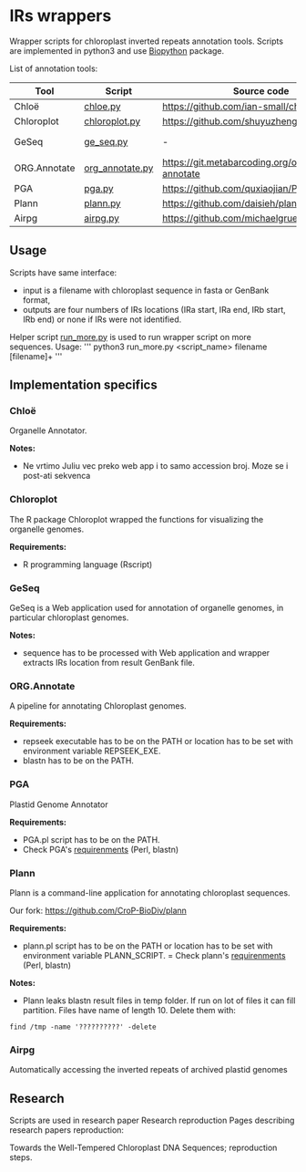 # IRs wrappers

Wrapper scripts for chloroplast inverted repeats annotation tools. Scripts are implemented in python3 and use [Biopython](https://biopython.org/) package.

List of annotation tools:

| Tool | Script | Source code | Web application |
| ----------- | ----------- | ----------- | ----------- |
| Chloë | [chloe.py](chloe.py) | https://github.com/ian-small/chloe | https://chloe.plantenergy.edu.au/ |
| Chloroplot | [chloroplot.py](chloroplot.py) | https://github.com/shuyuzheng/Chloroplot | https://irscope.shinyapps.io/chloroplot/ |
| GeSeq | [ge_seq.py](ge_seq.py) | - | https://chlorobox.mpimp-golm.mpg.de/geseq.html |
| ORG.Annotate | [org_annotate.py](org_annotate.py) | https://git.metabarcoding.org/org-asm/org-annotate | - |
| PGA | [pga.py](pga.py) | https://github.com/quxiaojian/PGA | - |
| Plann | [plann.py](plann.py) | https://github.com/daisieh/plann | - |
| Airpg | [airpg.py](airpg.py) | https://github.com/michaelgruenstaeudl/airpg | - |


## Usage

Scripts have same interface:
- input is a filename with chloroplast sequence in fasta or GenBank format,
- outputs are four numbers of IRs locations (IRa start, IRa end, IRb start, IRb end) or none if IRs were not identified.

Helper script [run_more.py](run_more.py) is used to run wrapper script on more sequences. Usage:
'''
python3 run_more.py <script_name> filename [filename]+
'''


## Implementation specifics

### Chloë

Organelle Annotator.

**Notes:**
- Ne vrtimo Juliu vec preko web app i to samo accession broj. Moze se i post-ati sekvenca


### Chloroplot

The R package Chloroplot wrapped the functions for visualizing the organelle genomes.

**Requirements:**
- R programming language (Rscript)


### GeSeq

GeSeq is a Web application used for annotation of organelle genomes, in particular chloroplast genomes.

**Notes:**
- sequence has to be processed with Web application and wrapper extracts IRs location from result GenBank file.


### ORG.Annotate

A pipeline for annotating Chloroplast genomes.

**Requirements:**
- repseek executable has to be on the PATH or location has to be set with environment variable REPSEEK_EXE.
- blastn has to be on the PATH.


### PGA

Plastid Genome Annotator

**Requirements:**
- PGA.pl script has to be on the PATH.
- Check PGA's [requirenments](https://github.com/quxiaojian/PGA) (Perl, blastn)


### Plann

Plann is a command-line application for annotating chloroplast sequences.

Our fork: https://github.com/CroP-BioDiv/plann

**Requirements:**
- plann.pl script has to be on the PATH or location has to be set with environment variable PLANN_SCRIPT.
= Check plann's [requirenments](https://github.com/daisieh/plann) (Perl, blastn)

**Notes:**
- Plann leaks blastn result files in temp folder. If run on lot of files it can fill partition.
Files have name of length 10. Delete them with:
```
find /tmp -name '??????????' -delete
```

### Airpg

Automatically accessing the inverted repeats of archived plastid genomes



## Research

Scripts are used in research paper
Research reproduction
Pages describing research papers reproduction:

Towards the Well-Tempered Chloroplast DNA Sequences; reproduction steps.
